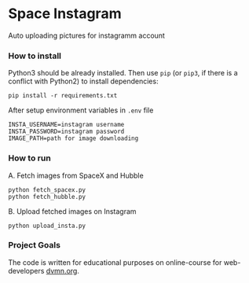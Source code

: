 # Space Instagram

Auto uploading pictures for instagramm account

### How to install

Python3 should be already installed. 
Then use `pip` (or `pip3`, if there is a conflict with Python2) to install dependencies:
```
pip install -r requirements.txt
```
After setup environment variables in `.env` file
```
INSTA_USERNAME=instagram username
INSTA_PASSWORD=instagram password
IMAGE_PATH=path for image downloading
```

### How to run

A. Fetch images from SpaceX and Hubble
```
python fetch_spacex.py
python fetch_hubble.py
```
B. Upload fetched images on Instagram
```
python upload_insta.py
```

### Project Goals

The code is written for educational purposes on online-course for web-developers [dvmn.org](https://dvmn.org/).
